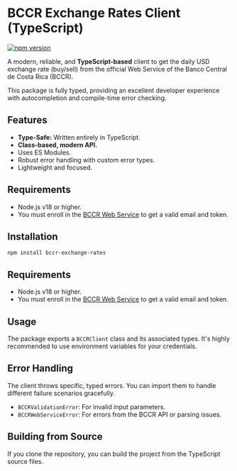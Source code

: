 # BCCR Exchange Rates Client (TypeScript)

[![npm version](https://img.shields.io/npm/v/bccr-exchange-rates.svg)](https://www.npmjs.com/package/bccr-exchange-rates)

A modern, reliable, and **TypeScript-based** client to get the daily USD exchange rate (buy/sell) from the official Web Service of the Banco Central de Costa Rica (BCCR).

This package is fully typed, providing an excellent developer experience with autocompletion and compile-time error checking.

## Features

-   **Type-Safe:** Written entirely in TypeScript.
-   **Class-based, modern API.**
-   Uses ES Modules.
-   Robust error handling with custom error types.
-   Lightweight and focused.

## Requirements

-   Node.js v18 or higher.
-   You must enroll in the [BCCR Web Service](https://www.bccr.fi.cr/seccion-indicadores-economicos/servicio-web) to get a valid email and token.

## Installation

    npm install bccr-exchange-rates

## Requirements

-   Node.js v18 or higher.
-   You must enroll in the [BCCR Web Service](https://www.bccr.fi.cr/seccion-indicadores-economicos/servicio-web) to get a valid email and token.


## Usage

The package exports a `BCCRClient` class and its associated types. It's highly recommended to use environment variables for your credentials.


## Error Handling

The client throws specific, typed errors. You can import them to handle different failure scenarios gracefully.

-   `BCCRValidationError`: For invalid input parameters.
-   `BCCRWebServiceError`: For errors from the BCCR API or parsing issues.


## Building from Source

If you clone the repository, you can build the project from the TypeScript source files.